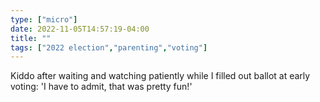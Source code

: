 ```yaml
---
type: ["micro"]
date: 2022-11-05T14:57:19-04:00
title: ""
tags: ["2022 election","parenting","voting"]
---
```

Kiddo after waiting and watching patiently while I filled out ballot at early voting: 'I have to admit, that was pretty fun!'
